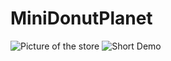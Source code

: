 # MiniDonutPlanet

![Picture of the store](https://gyazo.com/d01b612a23087d2c5e664986049341ff)
![Short Demo](https://i.gyazo.com/d1bff07601e11fe1dd208422274b4df8.gif)
